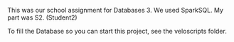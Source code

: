This was our school assignment for Databases 3.
We used SparkSQL.
My part was S2. (Student2)

To fill the Database so you can start this project, see the veloscripts folder.

